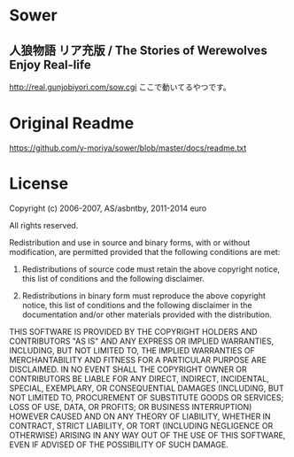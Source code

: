 # Sower
## 人狼物語 リア充版 / The Stories of Werewolves Enjoy Real-life

http://real.gunjobiyori.com/sow.cgi
ここで動いてるやつです。

# Original Readme

https://github.com/y-moriya/sower/blob/master/docs/readme.txt

# License

Copyright (c) 2006-2007, AS/asbntby, 2011-2014 euro

All rights reserved.

Redistribution and use in source and binary forms, with or
without modification, are permitted provided that the
following conditions are met:

  1. Redistributions of source code must retain the above
     copyright notice, this list of conditions and the
     following disclaimer.

  2. Redistributions in binary form must reproduce the above
     copyright notice, this list of conditions and the
     following disclaimer in the documentation and/or other
     materials provided with the distribution.

THIS SOFTWARE IS PROVIDED BY THE COPYRIGHT HOLDERS AND
CONTRIBUTORS "AS IS" AND ANY EXPRESS OR IMPLIED WARRANTIES,
INCLUDING, BUT NOT LIMITED TO, THE IMPLIED WARRANTIES OF
MERCHANTABILITY AND FITNESS FOR A PARTICULAR PURPOSE ARE
DISCLAIMED. IN NO EVENT SHALL THE COPYRIGHT OWNER OR
CONTRIBUTORS BE LIABLE FOR ANY DIRECT, INDIRECT, INCIDENTAL,
SPECIAL, EXEMPLARY, OR CONSEQUENTIAL DAMAGES (INCLUDING, BUT
NOT LIMITED TO, PROCUREMENT OF SUBSTITUTE GOODS OR SERVICES;
LOSS OF USE, DATA, OR PROFITS; OR BUSINESS INTERRUPTION)
HOWEVER CAUSED AND ON ANY THEORY OF LIABILITY, WHETHER IN
CONTRACT, STRICT LIABILITY, OR TORT (INCLUDING NEGLIGENCE
OR OTHERWISE) ARISING IN ANY WAY OUT OF THE USE OF THIS
SOFTWARE, EVEN IF ADVISED OF THE POSSIBILITY OF SUCH DAMAGE.